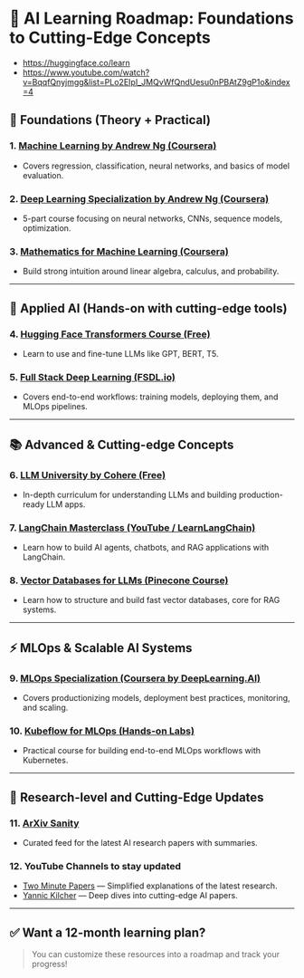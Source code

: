 # 🧠 AI Learning Roadmap: Foundations to Cutting-Edge Concepts

- https://huggingface.co/learn
- https://www.youtube.com/watch?v=BqqfQnyjmgg&list=PLo2EIpI_JMQvWfQndUesu0nPBAtZ9gP1o&index=4

## 🔎 Foundations (Theory + Practical)
### 1. [Machine Learning by Andrew Ng (Coursera)](https://www.coursera.org/learn/machine-learning)
- Covers regression, classification, neural networks, and basics of model evaluation.

### 2. [Deep Learning Specialization by Andrew Ng (Coursera)](https://www.coursera.org/specializations/deep-learning)
- 5-part course focusing on neural networks, CNNs, sequence models, optimization.

### 3. [Mathematics for Machine Learning (Coursera)](https://www.coursera.org/specializations/mathematics-machine-learning)
- Build strong intuition around linear algebra, calculus, and probability.

---

## 🤖 Applied AI (Hands-on with cutting-edge tools)
### 4. [Hugging Face Transformers Course (Free)](https://huggingface.co/learn/course/chapter1)
- Learn to use and fine-tune LLMs like GPT, BERT, T5.

### 5. [Full Stack Deep Learning (FSDL.io)](https://fullstackdeeplearning.com/)
- Covers end-to-end workflows: training models, deploying them, and MLOps pipelines.

---

## 📚 Advanced & Cutting-edge Concepts
### 6. [LLM University by Cohere (Free)](https://university.cohere.com/)
- In-depth curriculum for understanding LLMs and building production-ready LLM apps.

### 7. [LangChain Masterclass (YouTube / LearnLangChain)](https://www.youtube.com/playlist?list=PL7mGctqzS0EAK6FZ2QoqzE4XguLJF4XxN)
- Learn how to build AI agents, chatbots, and RAG applications with LangChain.

### 8. [Vector Databases for LLMs (Pinecone Course)](https://www.pinecone.io/learn/vector-database/)
- Learn how to structure and build fast vector databases, core for RAG systems.

---

## ⚡ MLOps & Scalable AI Systems
### 9. [MLOps Specialization (Coursera by DeepLearning.AI)](https://www.coursera.org/specializations/mlops)
- Covers productionizing models, deployment best practices, monitoring, and scaling.

### 10. [Kubeflow for MLOps (Hands-on Labs)](https://www.katacoda.com/courses/kubeflow)
- Practical course for building end-to-end MLOps workflows with Kubernetes.

---

## 🧠 Research-level and Cutting-Edge Updates
### 11. [ArXiv Sanity](https://www.arxiv-sanity.com/)
- Curated feed for the latest AI research papers with summaries.

### 12. **YouTube Channels to stay updated**
- [Two Minute Papers](https://www.youtube.com/@TwoMinutePapers) — Simplified explanations of the latest research.
- [Yannic Kilcher](https://www.youtube.com/c/YannicKilcher) — Deep dives into cutting-edge AI papers.

---

## ✅ Want a 12-month learning plan?  
> You can customize these resources into a roadmap and track your progress!
